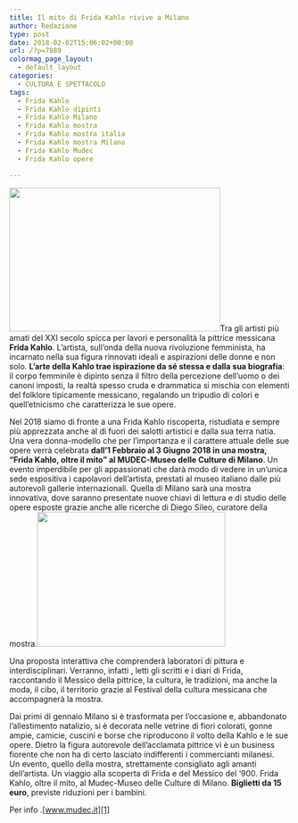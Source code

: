 ```yaml
---
title: Il mito di Frida Kahlo rivive a Milano
author: Redazione
type: post
date: 2018-02-02T15:06:02+00:00
url: /?p=7889
colormag_page_layout:
  - default_layout
categories:
  - CULTURA E SPETTACOLO
tags:
  - Frida Kahlo
  - Frida Kahlo dipinti
  - Frida Kahlo Milano
  - Frida Kahlo mostra
  - Frida Kahlo mostra italia
  - Frida Kahlo mostra Milano
  - Frida Kahlo Mudec
  - Frida Kahlo opere

---
```

<img decoding="async" loading="lazy" class=" wp-image-7890 alignleft" src="https://progressonline.it/wp-content/uploads/2018/02/frida-kahlo-300x206.jpg" alt="" width="378" height="257" />Tra gli artisti più amati del XXI secolo spicca per lavori e personalità la pittrice messicana **Frida Kahlo**. L’artista, sull’onda della nuova rivoluzione femminista, ha incarnato nella sua figura rinnovati ideali e aspirazioni delle donne e non solo. **L’arte della Kahlo trae ispirazione da sé stessa e dalla sua biografia**: il corpo femminile è dipinto senza il filtro della percezione dell’uomo o dei canoni imposti, la realtà spesso cruda e drammatica si mischia con elementi del folklore tipicamente messicano, regalando un tripudio di colori e quell’etnicismo che caratterizza le sue opere.

Nel 2018 siamo di fronte a una Frida Kahlo riscoperta, ristudiata e sempre più apprezzata anche al di fuori dei salotti artistici e dalla sua terra natia. Una vera donna-modello che per l’importanza e il carattere attuale delle sue opere verrà celebrata **dall’1 Febbraio al 3 Giugno 2018 in una mostra, “Frida Kahlo, oltre il mito” al MUDEC-Museo delle Culture di Milano**. Un evento imperdibile per gli appassionati che darà modo di vedere in un’unica sede espositiva i capolavori dell’artista, prestati al museo italiano dalle più autorevoli gallerie internazionali. Quella di Milano sarà una mostra innovativa, dove saranno presentate nuove chiavi di lettura e di studio delle opere esposte grazie anche alle ricerche di Diego Sileo, curatore della mostra.<img decoding="async" loading="lazy" class=" wp-image-7891 alignright" src="https://progressonline.it/wp-content/uploads/2018/02/AFP_YF2W3-1024x683-300x200.jpg" alt="" width="337" height="241" />

Una proposta interattiva che comprenderà laboratori di pittura e interdisciplinari. Verranno, infatti , letti gli scritti e i diari di Frida, raccontando il Messico della pittrice, la cultura, le tradizioni, ma anche la moda, il cibo, il territorio grazie al Festival della cultura messicana che accompagnerà la mostra.

Dai primi di gennaio Milano si è trasformata per l’occasione e, abbandonato l’allestimento natalizio, si è decorata nelle vetrine di fiori colorati, gonne ampie, camicie, cuscini e borse che riproducono il volto della Kahlo e le sue opere. Dietro la figura autorevole dell’acclamata pittrice vi è un business fiorente che non ha di certo lasciato indifferenti i commercianti milanesi.  
Un evento, quello della mostra, strettamente consigliato agli amanti dell’artista. Un viaggio alla scoperta di Frida e del Messico del ‘900. Frida Kahlo, oltre il mito, al Mudec-Museo delle Culture di Milano. **Biglietti da 15 euro**, previste riduzioni per i bambini.

Per info .[www.mudec.it][1]

 [1]: https://www.mudec.it/ita/frida/